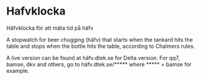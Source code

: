 # Hafvklocka
Häfvklocka för att mäta tid på häfv

A stopwatch for beer chugging (häfv) that starts when the tankard hits the table and stops when the bottle hits the table, according to Chalmers rules.

A live version can be found at häfv.dtek.se for Delta version. For qq7, bamse, dkv and others, go to häfv.dtek.se/***** where ***** = bamse for example. 
